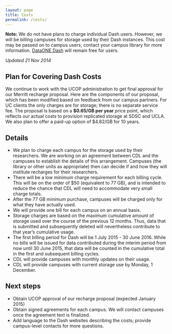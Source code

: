 ```yaml
---
layout: page
title: Costs
permalink: /costs/
---
```


**Note:** We do not have plans to charge individual Dash users. However, we will be billing campuses for storage used by their Dash instances. This cost may be passed on to campus users; contact your campus library for more information. [DataONE Dash](http://oneshare.cdlib.org) will remain free for users.


_Updated 21 Nov 2014_

## Plan for Covering Dash Costs

We continue to work with the UCOP administration to get final approval for our Merritt recharge proposal. Here are the components of our proposal, which has been modified based on feedback from our campus partners.  For UC clients the only charges are for storage; there is no separate service fee. The proposal is based on a **$0.65/GB per year** price point, which reflects our actual costs to provision replicated storage at SDSC and UCLA.  We also plan to offer a paid-up option of $4.82/GB for 10 years. 

## Details

* We plan to charge each campus for the storage used by their researchers. We are working on an agreement between CDL and the campuses to establish the details of this arrangement. Campuses (the library or other units as appropriate)  then can decide if and how they will institute recharges for their researchers. 
* There will be a low minimum charge requirement for each billing cycle. This will be on the order of $50 (equivalent to 77 GB), and is intended to reduce the chance that CDL will need to accommodate very small charge totals.
* After the 77 GB minimum purchase, campuses will be charged only for what they have actually used. 
* We will provide one bill for each campus on an annual basis.
* Storage charges are based on the maximum cumulative amount of storage used over the course of the previous 12 months.  Thus, data that is submitted and subsequently deleted will nevertheless contribute to that year’s cumulative usage.
* The first billing period for Dash will be 1 July 2015 - 30 June 2016.  While no bills will be issued for data contributed during the interim  period from now until 30 June 2015, that data will be counted in the cumulative total in the first and subsequent billing cycles. 
* CDL will provide campuses with monthly updates on their usage. 
* CDL will provide campuses with current storage use by Monday, 1 December.

## Next steps

* Obtain UCOP approval of our recharge proposal (expected January 2015)
* Obtain signed agreements for each campus. We will contact campuses once the agreement text is finalized.
* Add language to the Dash websites describing the costs; provide campus-level contacts for more questions.


